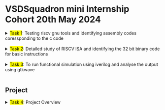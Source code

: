 # VSDSquadron mini Internship Cohort 20th May 2024

<details>

<summary><mark>Task 1</mark>: Testing riscv gnu tools and identifying assembly codes coressponding to the c code </summary>

## Task 1 


1. Succesfully installed the provided vdi file on Virtualbox following the given instructions. All the required softwares and packages were installed: gnu risc-v toolchain
2. Installed vscode using `sudo snap install code` to edit the c codes. 

### <span style="background-color:yellow; color:black">LAB 1</span>
3. To perform `Lab 1`, we need to write a c program which calculates the sum of first n numbers. `code ./sum1to15.c` opens a empty c file named <span style="color: #ffef96;">sum1to15</span> in vscode in the same directory.</p>

![sum1to15 terminal code](./Task%201/Screenshots/1.png)

</p>

The output can also be compiled in the terminal inside vscode. The command `gcc -o sum1to15 sum1to15.c` compiles the <span style="color: #ffef96;">sum1to15.c</span> code and outputs an object file. </p>

![sum1to15 vscode](./Task%201/Screenshots/2.png)

The code for calculating sum of first n numbers is:

```c

#include<stdio.h>

int main()
{
    int i,n=15,sum=0;
    
    for (i=1;i<=n;i++)
    {
        sum+=i;
    }
    printf("The sum from 1 to %d is %d\n\n",n,sum);
    return 0;
}
```
The same procedure is followed for n=100

![sum1to100 vscode](./Task%201/Screenshots/3.png)

</p>
</br>
</p>

![sum1to100 terminal](./Task%201/Screenshots/4.png)  

### <span style="background-color:yellow; color:black">LAB 2</span>

4. To perform `Lab 2`, GNU compiler for RISC V is used. `riscv64-unknown-elf-gcc -O1 -mabi=lp64 -march=rv64i -o sum1to15.o sum1to15.c` command is used recompile the code using the RISC V architecture.
</p>

![sum1to15 riscv](./Task%201/Screenshots/5.png)  

In the above command, <span style= "color:yellow">riscv64-unknown-elf-gcc</span> specifies that it is a GNU code for RISCV architecture where <span style= "color:yellow">unknown</span> is a placeholder for vendor or system, <span style= "color:yellow">elf</span> <span style= "color:#96ceb4">(_Executable and Linkable Format_)</span> specifies output binary format. </p>

<span style= "color:yellow">-O1</span> specifies optimization levels of the generated code. Other optimization levels are: <span style= "color:#96ceb4">_O0, O2, O3, Os, Ofast_</span>. Each indicates a different level of optimization.

<span style= "color:yellow">-mabi=lp64</span> specifies the ABI (Application Binary Interface) which determines how the program interact with the hardware. Here, lp64 stands for 64 bit long integer and pointers. Some other options are: ilp32, ilp32d, lp64, lp64d.  

<span style= "color:yellow">march=rv64i</span> specifies the target architecture and type of instructions set the compiler should generate. Rest of the code <span style= "color:yellow">-o sum1to15.o sum1to15.c</span> is same as discussed in `LAB 1`, `ls -ltr sum1to15.o` gives detail of the object file.  

5. To view the RISC V ISA instructions, the objectdump file which contains the disassembled components of the converted source code. It contains the instructions in assembly language. To access the instructions, the command `riscv64-unknown-elf-objdump -d sum1to15.o`.


![riscv obj sum1to15](./Task%201/Screenshots/6.png)


The assembly codes for the RISC V is very large.

![objdump large](./Task%201/Screenshots/7.png)

6. So, to browse effectively and find the <span style= "color:#96ceb4">main</span> section of the code which executes the source code, `riscv64-unknown-elf-objdump -d sum1to15.o | less` command is used. It is easy to browse through the instructions to find the <span style="color:#96ceb4">main</span> section by using <span style="color:yellow">/main</span>.

![sum1to15 main assembly](./Task%201/Screenshots/13_1to15.png)  

11 instructions are required to calculate the sum from 1 to 15 using <span style="color:yellow">-O1</span>. This can also be calculated by subtracting the first instruction address of the main section from the first instruction address of the next section and then dividing the result by 4 because it is a word addressable memory architecture.  

<table>
<tr>
    <td><img src="./Task 1/Screenshots/Calculate1.png" alt="calculate 1"></td>
    <td><img src="./Task 1/Screenshots/Calculate2.png" alt="calculate 2"></td>
</tr>
</table>  

The same code is complied again using `riscv64-unknown-elf-gcc -Ofast -mabi=lp64 -march=rv64i -o sum1to15f.o sum1to15.c`. The only change is <span style="color:yellow">-Ofast</span> for better optimization and shorter code. No difference is seen in output. But difference is seen when <span style="color:yellow">sum1to100.c</span> is compiled using <span style="color:yellow">-O1</span> and <span style="color:yellow">-Ofast</span>.  

![riscv sum1to15f](./Task%201/Screenshots/8.png)  

![obj sum1to15f](./Task%201/Screenshots/14_1to15f.png)

Similary code for sum from 1 to 100 is compiled using <span style="color:yellow">-O1</span> and <span style="color:yellow">-Ofast</span>.  

![riscv sum1to100](./Task%201/Screenshots/10.png)  

Observing the assembly instructions, it is noticed that <span style="color:yellow">-Ofast</span> mode requires 12 instructions and <span style="color:yellow">-O1</span> requires 15 instructions.

![sum1to100](./Task%201/Screenshots/15_1to100.png)  

![sum1to100f](./Task%201/Screenshots/17_1to100f.png)  

<br>

</details>

<br>

<details>

## Task 2

<summary><mark>Task 2</mark>: Detailed study of RISCV ISA and identifying the 32 bit binary code for basic instructions</summary>

### RISCV Instruction Set Architecture

RISC V Instructions Set Architecture offers two different levels of access to the system hardware: **Unprivileged mode** and **Privileged mode**.

The three modes of RISC V ISA are **User mode**, **Machine mode** and **Supervisor mode**.

**User mode** is a type of Unprivileged mode which provides least or limited access to the system's hardware. It provides a safe environment for user applications to run, restricting them from changing critical system resources.   

The other two modes: **Machine mode** and **Supervisor mode** are types of Privileged Mode. In Privileged mode, privileged set of instructions can be run.   

Machine mode provides unrestricted access to the hardware for firmware or low-level system management.   

Supervisor mode is used to manage system resources and provide an execution environment for user applications, typically used by the operating system kernel.  

<br>

RISC-V ISA is defined as a base integer ISA. The base consists of a minimal set of instructions sufficient for compilers, assemblers, linkers and operating systems. There are currently four base ISAs: **RV32I**, **RV32E**, **RV64I** and **RV64E**.

![base version](./Task%202/Baseversion.png)

**RV32E** and **RV64E** are reduced subsets of **RV32I** and **RV64I** respectively. Each base integer instruction set is characterized by the width of the integer registers and the corresponding size of the address space and by the number of integer registers. There are two primary base integer variants, RV32I and RV64I.  

Each base ISAs can be extended using extensions for added functionality. Some extensions are:  
- **M** Extension: Integer multiply/divide.
-  **A** Extension: Atomic operations.
- **F** Extension: Single-precision floating-point.
- **D** Extension: Double-precision floating-point.
- **C** Extension: Compressed 16-bit instructions.  

The steps involved in executing a given instructions are:

1. **Instruction Fetch**(IF): The instruction is fetched from memory using the address provided by the program counter (PC).

2. **Instruction Decode** (ID): The instruction is decoded to determine the operation to be performed and the operands involved.

3. **Execution** (EX): The actual operation specified by the instruction is performed. This could be an arithmetic operation, a logical operation, an address calculation for memory access, etc.Branch Evaluation: If the instruction is a branch, the branch condition is evaluated to determine the next PC value.

4. **Memory Access** (MEM): the memory is accessed for load/store operations. Loads read data from memory into a register, while stores write data from a register to memory.
5. **Write Back** (WB): The result is written back to the destination register.  

<br>

In the base **RV32I** ISA, there are six instruction formats, four core instruction formats:  
1. R
2. I
3. S
4. U  

![core instruction formats](./Task%202/Core%20instructions.png)

And two immediate encoding variants based on the handling of immediates:

5. B (variant of S)
6. J (variant of U)  

### R-Type Instructions

The R-type Instructions are used for integer register-register functions, i.e., used for arithmetic and logical operations that do not involve an immediate value. The R-Type instruction format is:

![R type](./Task%202/R.png)  

Different R-Type instructions are :

![R insctructions](./Task%202/R_ins.png)

### I-Type Instructions

The I-Type instructions use a 12-bit immediate value and are typically used for operations like arithmetic with an immediate value, loads, and certain system instructions. The I-Type instruction format is:  

![I-type](./Task%202/I.png)

Defferent I-type instructions are:

- Arithmetic type instructions

![I arithmetic](./Task%202/I_a_ins.png)

- Load type instructions

![I load](./Task%202/I_load_ins.png)

### S-Type Instructions

The S-type instructions are mainly used for store operations. The 12 bits immediate is disjointed and separated in 5 bits lower immediate and 7 bits upper immediate. The upper immediate is used to offset the rs2 register. The S-Type instruction format is:

![S type](./Task%202/S.png)

S-type instructions are:

![S instructions](./Task%202/S_ins.png)

### B-Type Instructions

B-Type instructions are used for conditional branching. B-Type instruction is a immediate_encoding variant of S-type. The immediate is arranged in a different way in B-type. The source registers, funct and opcode locations are same as S-Type.

![B-type](./Task%202/B.png)

B-type instructions are:

![B instructions](./Task%202/B_ins.png)

### U-Type Instructions

U-Type instructions are used for instructions that set an upper 20-bit immediate value, such as LUI (Load Upper Immediate) and AUIPC (Add Upper Immediate to PC). U-Type instructions are used to handle large constant immediates.

![U-Type](./Task%202/U.png)

U-Type instructions are:

![U instructions](./Task%202/U_ins.png)

### J-Type instructions

J-Type instructions are used for jump operations with a 20-bit immediate value. J-Type instruction is an immediate_encoding variant of U-type. The immediate is arranged in a different way in J-type from U-type. The location of opcode and destination register is same as U-Type.

![J-type](./Task%202/J.png)

J-Type instruction:

![J instruction](./Task%202/J_ins.png)

## `To Identify Instruction Type`

**Identify various RISC-V instruction type (R, I, S, B, U, J) and exact 32-bit instruction code in the instruction type format for below RISC-V instructions**  

- **<mark>ADD r6, r2, r1</mark>**  
    The ADD is a R-Type instruction. The base format is `add rd, rs1, rs2`. It adds the value stored in rs1 and rs2, and stores it in rd. So, in above instruction-

    * opcode for `add`: 0110011
    * funct3 for `add`: 000
    * funct7 for `add`: 0000000
    * rd: 00110(r6)
    * rs1: 00001(r1) 
    * rs2: 00010(r2)

    The full 32 bits instruction is `0000000 00001 00010 000 00110 0110011`
    
- **<mark>SLL r15, r1, r2</mark>**  
    The SLL (Shift Left Logical) is R-Type instruction. The base format is `sll rd, rs1, rs2`. It shifts the value stored in rs1 left by the number of bit positions specified in rs2, and stores the result in rd. So, in the above instruction:

    * opcode for `sll`: 0110011
    * funct3 for `sll`: 001
    * funct7 for `sll`: 0000000
    * rd: 01111 (r15)
    * rs1: 00001 (r1)
    * rs2: 00010 (r2)

The full 32 bits instruction is `0000000 00010 00001 001 01111 0110011`.  

- **<mark>SUB r7, r1, r2</mark>**  
    The SUB instruction is R-Type instruction. The base format is `sub rd, rs1, rs2`. It subtracts the value stored in `rs2` from the value stored in `rs1`, and stores the result in `rd`. So, in the above instruction:

    * opcode for `sub`: 0110011
    * funct3 for `sub`: 000
    * funct7 for `sub`: 0010000
    * rd: 00111 (r7)
    * rs1: 00001 (r1)
    * rs2: 00010 (r2)

The full 32 bits instruction is `0010000 00010 00001 000 00111 0110011`.  

- **<mark>AND r8, r1, r3</mark>**  
    The AND is R-Type instruction. The base format is `and rd, rs1, rs2`. It performs a bitwise AND operation on the values stored in `rs1` and `rs2`, and stores the result in `rd`. So, in the above instruction:

    * opcode for and: 0110011
    * funct3 for and: 111
    * funct7 for and: 0000000
    * rd: 01000
    * rs1: 00001
    * rs2: 00011  
    
    The full 32 bits instruction is `0000000 00011 00001 111 01000 0110011`.

- **<mark>OR r9, r2, r5</mark>**  
    The OR is R-Type instruction. The base format is `or rd, rs1, rs2`. It performs a bitwise OR operation on the values stored in `rs1` and `rs2`, and stores the result in `rd`. So, in the above instruction:

    * opcode for `or`: 0110011
    * funct3 for `or`: 110
    * funct7 for `or`: 0000000
    * rd: 01001
    * rs1: 00010
    * rs2: 00101

The full 32 bits instruction is `0000000 00101 00010 110 01001 0110011`  

- **<mark>XOR r10, r1, r4</mark>**  
    The XOR is R-Type instruction. The base format is `xor rd, rs1, rs2`. It performs a bitwise XOR operation on the values stored in `rs1` and `rs2`, and stores the result in `rd`. So, in the above instruction:

    * opcode for `xor`: 0110011
    * funct3 for `xor`: 100
    * funct7 for `xor`: 0000000
    * rd: 01010
    * rs1: 00001
    * rs2: 00100

The full 32 bits instruction is `0000000 00100 00001 100 01010 0110011`  

- **<mark>SLT r11, r2, r4</mark>**  
    The SLT (Set Less Than) is R-Type instruction. The base format is `slt rd, rs1, rs2`. It sets `rd` to 1 if the value in `rs1` is less than the value in `rs2`, otherwise it sets `rd` to 0. So, in the above instruction:

    * opcode for `slt`: 0110011
    * funct3 for `slt`: 010
    * funct7 for `slt`: 0000000
    * rd: 01011
    * rs1: 00010
    * rs2: 00100

The full 32 bits instruction is `0000000 00100 00010 010 01011 0110011`  

- **<mark>ADDI r12, r4, 5</mark>**  
    The ADDI (Add Immediate) is an I-Type instruction. The base format is `addi rd, rs1, imm`. It adds the immediate value `imm` to the value in `rs1` and stores the result in `rd`. So, in the above instruction:

    * opcode for `addi`: 0010011
    * funct3 for `addi`: 000
    * imm (immediate): 000000000101 (12-bit immediate for the value 5)
    * rd: 01100
    * rs1: 00100

The full 32 bits instruction is `000000000101 00100 000 01100 0010011`  

- **<mark>SW r3, r1, 2</mark>**  
    The SW (Store Word) is S-Type instruction. The base format is `sw rs2, imm(rs1)`. It stores the value in `rs2` at the memory address obtained by adding the immediate value `imm` to the value in `rs1`. So, in the above instruction:

* opcode for `sw`: 0100011
* funct3 for `sw`: 010
* imm (immediate): 000000000010 (12-bit immediate for the value 2)
* rs1: 00001
* rs2: 00011

The 12-bit immediate value is split into two parts:
- imm[11:5] (7 bits) = 0000000
- imm[4:0] (5 bits) = 00010

The full 32 bits instruction is `0000000 00011 00001 010 00010 0100011`  

- **<mark>SRL r16, r14, r2</mark>**  
    The SRL (Shift Right Logical) is R-Type instruction. The base format is `srl rd, rs1, rs2`. It performs a logical right shift on the value in `rs1` by the number of positions specified in `rs2` and stores the result in `rd`. So, in the above instruction:

* opcode for `srl`: 0110011
* funct3 for `srl`: 101
* funct7 for `srl`: 0000000
* rd: 10000 (r16)
* rs1: 01110 (r14)
* rs2: 00010 (r2)

The full 32 bits instruction is `0000000 00010 01110 101 10000 0110011`  

- **<mark>BNE r0, r1, 20</mark>**  
    The BNE (Branch if Not Equal) is a B-Type instruction. The base format is `bne rs1, rs2, imm`. It branches to the address offset by `imm` from the current PC if the values in `rs1` and `rs2` are not equal. So, in the above instruction:

    * opcode for `bne`: 1100011
    * funct3 for `bne`: 001
    * imm (immediate): 20 (which is 0b000000001010 in binary)
    * rs1: 00000 (r0)
    * rs2: 00001 (r1)

Given `imm = 20` (decimal) which is `000000001010` (binary), the 12-bit immediate value is split into the following parts for B-Type instructions:
- imm[12] = 0
- imm[10:5] = 000010
- imm[4:1] = 1010
- imm[11] = 0

The full 32 bits instruction is `0000000 00001 00000 001 10100 1100011`.

- **<mark>BEQ r0, r0, 15</mark>**  
    The BEQ (Branch if Equal) is B-Type instruction. The base format is `beq rs1, rs2, imm`. It branches to the address offset by `imm` from the current PC if the values in `rs1` and `rs2` are equal. So, in the above instruction:

    * opcode for `beq`: 1100011
    * funct3 for `beq`: 000
    * imm (immediate): 15 (which is 0b0000000001111 in binary)
    * rs1: 00000 (r0)
    * rs2: 00000 (r0)

Given `imm = 15` (decimal) which is `0000000001111` (binary), the 13-bit immediate value is split into the following parts for B-Type instructions:
- imm[12] = 0
- imm[10:5] = 000000
- imm[4:1] = 1111
- imm[11] = 0

The full 32 bits instruction is `0000000 00000 00000 000 01111 1100011`.  

- **<mark>LW r13, r1, 2</mark>**  
    LW (Load Word) is I-Type instruction. The base format is `lw rd, offset(rs1)`. It loads a 32-bit word from memory, where the memory address is calculated by adding the `offset` to the value in `rs1`, and stores it in `rd`. So, in the above instruction:

    * opcode for `lw`: 0000011
    * funct3 for `lw`: 010
    * imm (immediate): 2 (which is 0000000000010 in binary)
    * rd: 01101 (r13)
    * rs1: 00001 (r1)

The full 32 bits instruction is `000000000010 00001 010 01101 0000011`.
</details>

<br>

<details>
<summary><mark>Task 3</mark>: To run functional simulation using iverilog and analyse the output using gtkwave</summary>

## Task 3

To emulate risc v architecture and test the instructions from Task 2, we will use the verilog code from https://github.com/vinayrayapati/rv32i.git

First we will clone the repository to our local drive using `git clone https://github.com/vinayrayapati/rv32i.git`

Then we will cd to the rv32i directory `cd ./rv32i`

We can see in the <mark>iiitb_rv32i.v</mark> file that the instructions are coded in the verilog file.  

![coded_instructions](./Task%203/coded_instructionspng.png)  

Comparing it to the 32 bits binary codes obatained for the same instructions, we observe differences. For the instruction `add r6 r1 r2`, we got `0000000 00001 00010 000 00110 0110011`. Coverting it to hex, which is `32'h00110333` but in the verilog code, it is coded to `32'h02208300`.  

|                     | CODED INSTRUCTIONS | RISC V GNU COMPILER |
|---------------------|--------------------|---------------------|
| ADD r6, r2, r1      |  32'h02208300      |  32'h00110333  |
| SUB r7, r1, r2      |  32'h02209380      |  32'h202083B3  |
| AND r8, r1, r3      |  32'h0230a400      |  32'h0030F433  |
| OR r9, r2, r5       |  32'h02513480      |  32'h005164B3  |
| XOR r10, r1, r4     |  32'h0240c500      |  32'h0040C533  |
| SLT r11, r2, r4     |  32'h02415580      |  32'h004125B3  |
| ADDI r12, r4, 5     |  32'h00520600      |  32'h00520613  |
| SW r3, r1, 2        |  32'h00209181      |  32'h0030A123  |
| SRL r16, r14, r2    |  32'h00271803      |  32'h00275833  |
| BNE r0, r1, 20      |  32'h01409002      |  32'h00101A63  |
| BEQ r0, r0, 15      |  32'h00f00002      |  32'h000007E3  |
| LW r13, r1, 2       |  32'h00208681      |  32'h0020A683  |
| SLL r15, r1, r2     |  32'h00208783      |  32'h002097B3  |  

<br>  

To analyse the output in gtkwave, we use the command  `iverilog -o iiitb_rv32i iiitb_rv32i.v iiitb_rv32i_tb.v` which compiles the codes for iiitb_rv32i.v

![iverilogterminal](./Task%203/VirtualBox_vsdworkshop_31_05_2024_16_29_39.png)

`./iiitb_rv32i` runs the simulation using the compiled codes.

`gtkwave iiitb_rv32i.vcd`. This command generates a vcd file which contains the values from the simulation which is then opened in gtkwave where we can analyse the output waveforms.  

### Analysing the outputs in GTKWAVE

### <mark>add r6, r2, r1</mark>

![add](./Task%203/add.png)  

Here the first waveform is the clock. 2nd waveform is the instruction code in hex fetched from memory during the execution phase, hence the inputs of the instructions in reg A and reg B5 precedes the output and the instruction code waveforms in the snapshot. The 3rd and 4th waveforms are the input registers and the 5th wavefoem is the output of the operation.  

Similarly, we analyse all the instructions executed sequentially.  

### <mark>sub r7, r1, r2</mark>  

![sub](./Task%203/sub.png)

### <mark>and r8, r1, r3</mark>

![and](./Task%203/and.png)  

### <mark>or r9, r2, r5</mark>  

![or](./Task%203/or.png)  

### <mark>xor r10, r1, r4</mark>  

![or](./Task%203/xor.png)  

### <mark>slt r11, r2, r4</mark>  

![slt](./Task%203/slt.png)  

### <mark>addi r12, r4, 5</mark>  

![addi](./Task%203/addi.png)  

### <mark>sw r3, r1, 2</mark>  

![sw](./Task%203/sw.png)  

### <mark>beq r0, r0, 15</mark>

![sw](./Task%203/beq.png)  

### <mark>lw r13, r1, 2</mark>  

![lw](./Task%203/lw.png)

</details>  

<br>


## Project  

<details><summary><mark>Task 4</mark>: Project Overview</summary>  

## Task 4  

### 9's Complementer 

This project aims to design and implement a 9's Complementer circuit using VSD Squadron mini, a Seven segment Display to display output and switches to give input. The input will be given in BCD format using 4 switches. 

<mark>BCD (Binary coded Decimal)</mark> is form of decimal representation using binary numbers. Each decimal digit is grouped in 4 binary bits, or a nibble (half a byte) represents a decimal digit. For example, to represent <mark>7</mark> and <mark>17</mark> in BCD, it is written as `0111` and `0001 0111` respectively.  

<mark>9's complement</mark> of any decimal number m is givent by <mark>(9's complement = 9-m)</mark>. For example, 9's complement of 7 and 17 are `9-7=2` and `99-17=82` respectively.

<mark>7 segment display</mark> is made up of 7 led segments which are arranged in a 8 shape and any decimal number from 0 to 9 can be dislplayed by turning ON and OFF each individual LEDs.  

![7segdisp](./Task%204/seven_seg_disp.png)

### Components Required  

1. VSD Squadron mini
2. Seven Segment Display
3. Switches
4. Resistors
5. Breadboard
6. Jumper wires  

### Pin Connections  

|  Components         | VSD Squardron mini |
|---------------------|:------------------:|
| Switch 0            |  PC0      |
| Switch 1            |  PC1      |
| Switch 2            |  PC2      |
| Switch 3            |  PC3      |
| 7 segment LED A     |  PD0      |
| 7 segment LED B     |  PD1      |
| 7 segment LED C     |  PD2      |
| 7 segment LED D     |  PD3      |
| 7 segment LED E     |  PD4      |
| 7 segment LED F     |  PD5      |
| 7 segment LED G     |  PD6      |  

<br>  


### Working Code  

```c
#include <ch32v00x.h>
#include <stdio.h>

// Defining individual input pins for BCD (Port D)
#define BCD_PIN_0 GPIO_Pin_2
#define BCD_PIN_1 GPIO_Pin_3
#define BCD_PIN_2 GPIO_Pin_4
#define BCD_PIN_3 GPIO_Pin_5

// Defining segment pins for the 7-segment display (Port C)
#define SEG_A GPIO_Pin_0
#define SEG_B GPIO_Pin_1
#define SEG_C GPIO_Pin_2
#define SEG_D GPIO_Pin_3
#define SEG_E GPIO_Pin_4
#define SEG_F GPIO_Pin_5
#define SEG_G GPIO_Pin_6
#define SEG_DP GPIO_Pin_7

#define ALL_SEGMENTS (SEG_A | SEG_B | SEG_C | SEG_D | SEG_E | SEG_F | SEG_G | SEG_DP)

// Defining LED combination for each digit
#define NUM_0 (SEG_A | SEG_B | SEG_C | SEG_D | SEG_E | SEG_F)
#define NUM_1 (SEG_B | SEG_C)
#define NUM_2 (SEG_A | SEG_B | SEG_D | SEG_E | SEG_G)
#define NUM_3 (SEG_A | SEG_B | SEG_C | SEG_D | SEG_G)
#define NUM_4 (SEG_B | SEG_C | SEG_F | SEG_G)
#define NUM_5 (SEG_A | SEG_C | SEG_D | SEG_F | SEG_G)
#define NUM_6 (SEG_A | SEG_C | SEG_D | SEG_E | SEG_F | SEG_G)
#define NUM_7 (SEG_A | SEG_B | SEG_C)
#define NUM_8 (SEG_A | SEG_B | SEG_C | SEG_D | SEG_E | SEG_F | SEG_G)
#define NUM_9 (SEG_A | SEG_B | SEG_C | SEG_D | SEG_F | SEG_G)
#define DOT   (SEG_DP)

//void NMI_Handler(void) __attribute__((interrupt("WCH-Interrupt-fast")));
//void HardFault_Handler(void) __attribute__((interrupt("WCH-Interrupt-fast")));

void Delay_Init(void);
void Delay_Ms(uint32_t n);

//initializing output pins
void GPIO_Init_Segment(void) {
    RCC_APB2PeriphClockCmd(RCC_APB2Periph_GPIOC, ENABLE);

    GPIO_InitTypeDef GPIO_InitStructure;
    GPIO_InitStructure.GPIO_Pin = ALL_SEGMENTS;
    GPIO_InitStructure.GPIO_Mode = GPIO_Mode_Out_PP;
    GPIO_InitStructure.GPIO_Speed = GPIO_Speed_50MHz;
    GPIO_Init(GPIOC, &GPIO_InitStructure);
} 

//initializing input pins
void GPIO_Init_BCD_Input(void) {
    RCC_APB2PeriphClockCmd(RCC_APB2Periph_GPIOD, ENABLE);

    GPIO_InitTypeDef GPIO_InitStructure;
    GPIO_InitStructure.GPIO_Pin = BCD_PIN_0 | BCD_PIN_1 | BCD_PIN_2 | BCD_PIN_3;
    GPIO_InitStructure.GPIO_Mode = GPIO_Mode_IPU; // Input with pull-up
    GPIO_Init(GPIOD, &GPIO_InitStructure);
} 

//assigning numbers to each digit given in input
void display_digit(uint8_t digit) {
    uint16_t segment_pins = 0;

    switch (digit) {
        case 0: segment_pins = NUM_0; 
        break;
        case 1: segment_pins = NUM_1; 
        break;
        case 2: segment_pins = NUM_2; 
        break;
        case 3: segment_pins = NUM_3; 
        break;
        case 4: segment_pins = NUM_4; 
        break;
        case 5: segment_pins = NUM_5; 
        break;
        case 6: segment_pins = NUM_6; 
        break;
        case 7: segment_pins = NUM_7; 
        break;
        case 8: segment_pins = NUM_8; 
        break;
        case 9: segment_pins = NUM_9; 
        break;
        default: segment_pins = NUM_0; 
        break;
    }

    GPIO_ResetBits(GPIOC, ALL_SEGMENTS);
    GPIO_SetBits(GPIOC, segment_pins);
}

//Display Dot when invalid BCD code is entered
void display_dot(void) {
    GPIO_ResetBits(GPIOC, ALL_SEGMENTS);
    GPIO_SetBits(GPIOC, SEG_DP);
}


//main code
int main(void) {
    NVIC_PriorityGroupConfig(NVIC_PriorityGroup_2);
	SystemCoreClockUpdate();
    GPIO_Init_Segment();
    GPIO_Init_BCD_Input();
    Delay_Init();


    //Fetch input from the GPIO pins
    uint8_t read_BCD(void) {
        uint8_t bcd_value = 0;
        if (GPIO_ReadInputDataBit(GPIOD, BCD_PIN_0)) bcd_value |= 0x01;
        if (GPIO_ReadInputDataBit(GPIOD, BCD_PIN_1)) bcd_value |= 0x02;
        if (GPIO_ReadInputDataBit(GPIOD, BCD_PIN_2)) bcd_value |= 0x04;
        if (GPIO_ReadInputDataBit(GPIOD, BCD_PIN_3)) bcd_value |= 0x08;
        return bcd_value;
    }

    uint8_t calculate_nines_complement(uint8_t bcd) {
        if (bcd > 9) {
            return 0xFF; // if greater than 9, invalid BCD code
        }
        return 9 - bcd; //9's complement
    }


    //while loop to read input and calculate output continuously
    while (1) {
        uint8_t bcd = read_BCD();
        uint8_t complement = calculate_nines_complement(bcd);

        if (complement == 0xFF) {
            display_dot(); //function call to display dot when invalid BCD code is entered
        } else {
            display_digit(complement); //function call to display 9's complement
        }

        Delay_Ms(500); //adding delay to avoid rapid polling
    }

    return 0;
}


```  

### Project Video   

<video src="https://youtu.be/3DUqD5rOVUM" width="560" height="315"/>

# Under Construction...


</details>